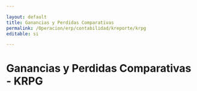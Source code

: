 ```yaml
---

layout: default
title: Ganancias y Perdidas Comparativas
permalink: /Operacion/erp/contabilidad/kreporte/krpg
editable: si

---
```


# Ganancias y Perdidas Comparativas - KRPG










